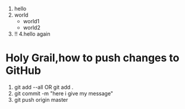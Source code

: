 	
1. hello	
2. world
   * world1
   * world2  
3. !!
4.hello again


# Holy Grail,how to push changes to GitHub #
1. git add --all   OR git add .	
2. git commit -m "here i give my message"
3. git push origin master
